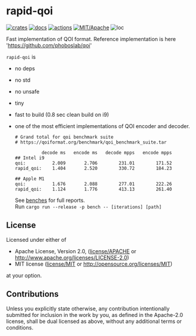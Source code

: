 # rapid-qoi

[![crates](https://img.shields.io/crates/v/rapid-qoi.svg?style=for-the-badge&label=rapid-qoi)](https://crates.io/crates/rapid-qoi)
[![docs](https://img.shields.io/badge/docs.rs-rapid--qoi-66c2a5?style=for-the-badge&labelColor=555555&logoColor=white)](https://docs.rs/rapid-qoi)
[![actions](https://img.shields.io/github/workflow/status/zakarumych/rapid-qoi/badge/master?style=for-the-badge)](https://github.com/zakarumych/rapid-qoi/actions?query=workflow%3ARust)
[![MIT/Apache](https://img.shields.io/badge/license-MIT%2FApache-blue.svg?style=for-the-badge)](COPYING)
![loc](https://img.shields.io/tokei/lines/github/zakarumych/rapid-qoi?style=for-the-badge)

Fast implementation of QOI format.
Reference implementation is here 'https://github.com/phoboslab/qoi'

`rapid-qoi` is
* no deps
* no std
* no unsafe
* tiny
* fast to build (0.8 sec clean build on i9)
* one of the most efficient implementations of QOI encoder and decoder.

  ```
  # Grand total for qoi benchmark suite
  # https://qoiformat.org/benchmark/qoi_benchmark_suite.tar

            decode ms   encode ms   decode mpps   encode mpps
  ## Intel i9
  qoi:          2.009       2.706        231.01        171.52
  rapid_qoi:    1.404       2.520        330.72        184.23
  
  ## Apple M1
  qoi:          1.676       2.088        277.01        222.26
  rapid_qoi:    1.124       1.776        413.13        261.40
  ```
  See [benches](./benches) for full reports.\
  Run `cargo run --release -p bench -- [iterations] [path]`
  

## License

Licensed under either of

* Apache License, Version 2.0, ([license/APACHE](license/APACHE) or http://www.apache.org/licenses/LICENSE-2.0)
* MIT license ([license/MIT](license/MIT) or http://opensource.org/licenses/MIT)

at your option.

## Contributions

Unless you explicitly state otherwise, any contribution intentionally submitted for inclusion in the work by you, as defined in the Apache-2.0 license, shall be dual licensed as above, without any additional terms or conditions.
